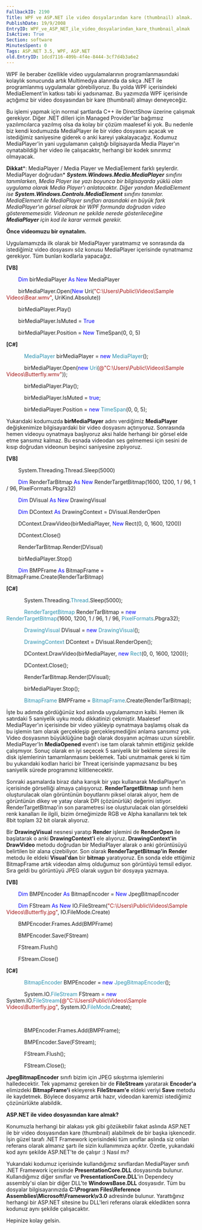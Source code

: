 ```yaml
---
FallbackID: 2190
Title: WPF ve ASP.NET ile video dosyalarından kare (thumbnail) almak.
PublishDate: 19/9/2008
EntryID: WPF_ve_ASP_NET_ile_video_dosyalarindan_kare_thumbnail_almak
IsActive: True
Section: software
MinutesSpent: 0
Tags: ASP.NET 3.5, WPF, ASP.NET
old.EntryID: 1dcd7116-409b-4f4e-8444-3cf7d4b3a6e2
---
```

WPF ile beraber özellikle video uygulamalarının programlanmasındaki
kolaylık sonucunda artık Multimedya alanında da sıkça .NET ile
programlanmış uygulamalar görebiliyoruz. Bu yolda WPF içerisindeki
MediaElement'in katkısı tabi ki yadsınamaz. Bu yazımızda WPF içerisinde
açtığımız bir video dosyasından bir kare (thumbnail) almayı deneyeceğiz.

Bu işlemi yapmak için normal şartlarda C++ ile DirectShow üzerine
çalışmak gerekiyor. Diğer .NET dilleri için Managed Provider'lar
bağımsız yazılımcılarca yazılmış olsa da kolay bir çözüm maalesef ki
yok. Bu nedenle biz kendi kodumuzda MediaPlayer ile bir video dosyasını
açacak ve istediğimiz saniyesine giderek o anki kareyi yakalayacağız.
Kodumuz MediaPlayer'in yani uygulamanın çalıştığı bilgisayarda Media
Player'ın oynatabildiği her video ile çalışacaktır, herhangi bir kodek
sınırımız olmayacak.

**Dikkat***: MediaPlayer / Media Player ve MediaElement farklı
şeylerdir. MediaPlayer doğrudan* ***System.Windows.Media.MediaPlayer***
*sınıfını tanımlarken, Media Player ise yazı boyunca bir bilgisayarda
yüklü olan uygulama olarak Media Player'ı anlatacaktır. Diğer yandan
MediaElement ise* ***System.Windows.Controls.MediaElement*** *sınıfını
tanımlar. MediaElement ile MediaPlayer sınıfları arasındaki en büyük
fark MediaPlayer'ın görsel olarak bir WPF formunda doğrudan video
gösterememesidir. Videonun ne şekilde nerede gösterileceğine*
***MediaPlayer*** *için kod ile karar vermek gerekir.*

**Önce videomuzu bir oynatalım.**

Uygulamamızda ilk olarak bir MediaPlayer yaratmamız ve sonrasında da
istediğimiz video dosyasını söz konusu MediaPlayer içerisinde oynatmamız
gerekiyor. Tüm bunları kodlarla yapacağız.

**[VB]**

        <span style="color: blue;">Dim</span> birMediaPlayer <span
style="color: blue;">As</span> <span style="color: blue;">New</span>
MediaPlayer

        birMediaPlayer.Open(<span style="color: blue;">New</span>
Uri(<span style="color: #a31515;">"C:\\Users\\Public\\Videos\\Sample
Videos\\Bear.wmv"</span>, UriKind.Absolute))

        birMediaPlayer.Play()

        birMediaPlayer.IsMuted = <span style="color: blue;">True</span>

        birMediaPlayer.Position = <span style="color: blue;">New</span>
TimeSpan(0, 0, 5)

**[C\#]**

            <span style="color: #2b91af;">MediaPlayer</span>
birMediaPlayer = <span style="color: blue;">new</span> <span
style="color: #2b91af;">MediaPlayer</span>();

            birMediaPlayer.Open(<span style="color: blue;">new</span>
<span style="color: #2b91af;">Uri</span>(<span
style="color: #a31515;">@"C:\\Users\\Public\\Videos\\Sample
Videos\\Butterfly.wmv"</span>));

            birMediaPlayer.Play();

            birMediaPlayer.IsMuted = <span
style="color: blue;">true</span>;

            birMediaPlayer.Position = <span
style="color: blue;">new</span> <span
style="color: #2b91af;">TimeSpan</span>(0, 0, 5);

Yukarıdaki kodumuzda **birMediaPlayer** adını verdiğimiz **MediaPlayer**
değişkenimize bilgisayardaki bir video dosyasını açtırıyoruz. Sonrasında
hemen videoyu oynatmaya başlıyoruz aksi halde herhangi bir görsel elde
etme şansımız kalmaz. Bu esnada videodan ses gelmemesi için sesini de
kısıp doğrudan videonun beşinci saniyesine zıplıyoruz.

**[VB]**

        System.Threading.Thread.Sleep(5000)

        <span style="color: blue;">Dim</span> RenderTarBitmap <span
style="color: blue;">As</span> <span style="color: blue;">New</span>
RenderTargetBitmap(1600, 1200, 1 / 96, 1 / 96, PixelFormats.Pbgra32)

        <span style="color: blue;">Dim</span> DVisual <span
style="color: blue;">As</span> <span style="color: blue;">New</span>
DrawingVisual

        <span style="color: blue;">Dim</span> DContext <span
style="color: blue;">As</span> DrawingContext = DVisual.RenderOpen

        DContext.DrawVideo(birMediaPlayer, <span
style="color: blue;">New</span> Rect(0, 0, 1600, 1200))

        DContext.Close()

        RenderTarBitmap.Render(DVisual)

        birMediaPlayer.Stop()

        <span style="color: blue;">Dim</span> BMPFrame <span
style="color: blue;">As</span> BitmapFrame =
BitmapFrame.Create(RenderTarBitmap)

**[C\#]**

            System.Threading.<span
style="color: #2b91af;">Thread</span>.Sleep(5000);

            <span style="color: #2b91af;">RenderTargetBitmap</span>
RenderTarBitmap = <span style="color: blue;">new</span> <span
style="color: #2b91af;">RenderTargetBitmap</span>(1600, 1200, 1 / 96, 1
/ 96, <span style="color: #2b91af;">PixelFormats</span>.Pbgra32);

            <span style="color: #2b91af;">DrawingVisual</span> DVisual =
<span style="color: blue;">new</span> <span
style="color: #2b91af;">DrawingVisual</span>();

            <span style="color: #2b91af;">DrawingContext</span> DContext
= DVisual.RenderOpen();

            DContext.DrawVideo(birMediaPlayer, <span
style="color: blue;">new</span> <span
style="color: #2b91af;">Rect</span>(0, 0, 1600, 1200));

            DContext.Close();

            RenderTarBitmap.Render(DVisual);

            birMediaPlayer.Stop();

            <span style="color: #2b91af;">BitmapFrame</span> BMPFrame =
<span
style="color: #2b91af;">BitmapFrame</span>.Create(RenderTarBitmap);

İşte bu adımda gördüğünüz kod aslında uygulamamızın kalbi. Hemen ilk
satırdaki 5 saniyelik uyku modu dikkatinizi çekmiştir. Maalesef
MediaPlayer'ın içerisinde bir video yükleyip oynatmaya başlamış olsak da
bu işlemin tam olarak gerçekleşip gerçekleşmediğini anlama şansımız yok.
Video dosyasının büyüklüğüne bağlı olarak dosyanın açılması uzun
sürebilir. MediaPlayer'In **MediaOpened** event'ı ise tam olarak tahmin
ettiğiniz şekilde çalışmıyor. Sonuç olarak en iyi seçecek 5 saniyelik
bir bekleme süresi ile disk işlemlerinin tamamlanmasını beklemek. Tabi
unutmamak gerek ki tüm bu yukarıdaki kodları harici bir Threat
içerisinde yapmazsanız bu beş saniyelik sürede programınız
kilitlenecektir.

Sonraki aşamalarda biraz daha karışık bir yapı kullanarak MediaPlayer'ın
içerisinde görselliği almaya çalışıyoruz. **RenderTargetBitmap** sınıfı
hem oluşturulacak olan görüntünün boyutlarını piksel olarak alıyor, hem
de görüntünün dikey ve yatay olarak DPI (çözünürlük) değerini istiyor.
RenderTargetBitmap'in son parametresi ise oluşturulacak olan görseldeki
renk kanalları ile ilgili, bizim örneğimizde RGB ve Alpha kanallarını
tek tek 8bit toplam 32 bit olarak alıyoruz.

Bir **DrawingVisual** nesnesi yaratıp **Render** işlemini de
**RenderOpen** ile başlatarak o anki **DrawingContext'i** ele alıyoruz.
**DrawingContext'in** **DrawVideo** metodu doğrudan bir MediaPlayer
alarak o anki görüntüsüyü belirtilen bir alana çizebiliyor. Son olarak
**RenderTargetBitmap'in** **Render** metodu ile eldeki **Visual'dan**
bir **bitmap** yaratıyoruz. En sonda elde ettiğimiz BitmapFrame artık
videodan almış olduğumuz son görüntüyü temsil ediyor. Sıra geldi bu
görüntüyü JPEG olarak uygun bir dosyaya yazmaya.

**[VB]**

        <span style="color: blue;">Dim</span> BMPEncoder <span
style="color: blue;">As</span> BitmapEncoder = <span
style="color: blue;">New</span> JpegBitmapEncoder

        <span style="color: blue;">Dim</span> FStream <span
style="color: blue;">As</span> <span style="color: blue;">New</span>
IO.FileStream(<span
style="color: #a31515;">"C:\\Users\\Public\\Videos\\Sample
Videos\\Butterfly.jpg"</span>, IO.FileMode.Create)

        BMPEncoder.Frames.Add(BMPFrame)

        BMPEncoder.Save(FStream)

        FStream.Flush()

        FStream.Close()

**[C\#]**

            <span style="color: #2b91af;">BitmapEncoder</span>
BMPEncoder = <span style="color: blue;">new</span> <span
style="color: #2b91af;">JpegBitmapEncoder</span>();

            System.IO.<span style="color: #2b91af;">FileStream</span>
FStream = <span style="color: blue;">new</span> System.IO.<span
style="color: #2b91af;">FileStream</span>(<span
style="color: #a31515;">@"C:\\Users\\Public\\Videos\\Sample
Videos\\Butterfly.jpg"</span>, System.IO.<span
style="color: #2b91af;">FileMode</span>.Create);

 

            BMPEncoder.Frames.Add(BMPFrame);

            BMPEncoder.Save(FStream);

            FStream.Flush();

            FStream.Close();

**JpegBitmapEncoder** sınıfı bizim için JPEG sıkıştırma işlemlerini
halledecektir. Tek yapmamız gereken bir de **FileStream** yaratarak
**Encoder'a** elimizdeki **BitmapFrame'i** ekleyerek **FileStream'e**
eldeki veriyi **Save** metodu ile kaydetmek. Böylece dosyamız artık
hazır, videodan karemizi istediğimiz çözünürlükte alabildik.

**ASP.NET ile video dosyasından kare almak?**

Konumuzla herhangi bir alakası yok gibi gözükebilir fakat aslında
ASP.NET ile bir video dosyasından kare (thumbnail) alabilmek de bir
başka işkencedir. İşin güzel tarafı .NET Framework içerisindeki tüm
sınıflar aslında siz onları referans olarak almanız şartı ile sizin
kullanımınıza açıktır. Özetle, yukarıdaki kod aynı şekilde ASP.NET'te de
çalışır :) Nasıl mı?

Yukarıdaki kodumuz içerisinde kullandığımız sınıflardan MediaPlayer
sınıfı .NET Framework içerisinde **PresentationCore.DLL** dosyasında
bulunur. Kullandığımız diğer sınıflar ve **PresentationCore.DLL**'in
Dependecy assembly'si olan bir diğer DLL'te **WindowsBase.DLL**
dosyasıdır. Tüm bu dosyalar bilgisayarınızda **C:\\Program
Files\\Reference Assemblies\\Microsoft\\Framework\\v3.0** adresinde
bulunur. Yarattığınız herhangi bir ASP.NET sitesine bu DLL'leri referans
olarak ekledikten sonra kodunuz aynı şekilde çalışacaktır.

Hepinize kolay gelsin.


